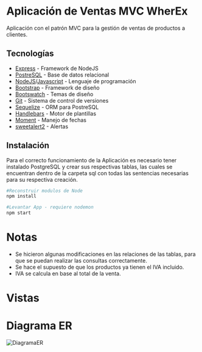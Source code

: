 # Aplicación de Ventas MVC WherEx
Aplicación con el patrón MVC para la gestión de ventas de productos a clientes.
## Tecnologías
- [Express](https://expressjs.com/) - Framework de NodeJS
- [PostreSQL](https://www.postgresql.org/) - Base de datos relacional
- [NodeJS](https://nodejs.org/)/[Javascript](https://www.javascript.com/) - Lenguaje de programación
- [Bootstrap](https://getbootstrap.com/) - Framework de diseño
- [Bootswatch](https://bootswatch.com/) - Temas de diseño
- [Git](https://git-scm.com/) - Sistema de control de versiones
- [Sequelize](https://sequelize.org/) - ORM para PostreSQL
- [Handlebars](https://handlebarsjs.com/) - Motor de plantillas
- [Moment](https://momentjs.com/) - Manejo de fechas
- [sweetalert2](https://sweetalert2.github.io/) - Alertas

## Instalación
Para el correcto funcionamiento de la Aplicación es necesario tener instalado PostgreSQL y crear sus respectivas tablas, las cuales se encuentran dentro de la carpeta sql con todas las sentencias necesarias para su respectiva creación.

```bash
#Reconstruir modulos de Node
npm install
```

```bash
#Levantar App - requiere nodemon
npm start
```
# Notas
- Se hicieron algunas modificaciones en las relaciones de las tablas, para que se puedan realizar las consultas correctamente.
- Se hace el supuesto de que los productos ya tienen el IVA incluido.
- IVA se calcula en base al total de la venta.

# Vistas

# Diagrama ER

![DiagramaER](https://user-images.githubusercontent.com/32950166/138541926-96b08bd1-911d-4418-b3dd-01da677e0fcb.png)

